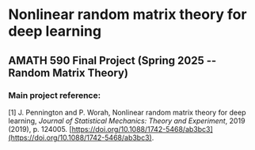 # Nonlinear random matrix theory for deep learning

## AMATH 590 Final Project (Spring 2025 -- Random Matrix Theory)

### Main project reference:

[1] J. Pennington and P. Worah, Nonlinear random matrix theory for deep learning, *Journal of Statistical Mechanics: Theory and Experiment*, 2019 (2019), p. 124005. [https://doi.org/10.1088/1742-5468/ab3bc3](https://doi.org/10.1088/1742-5468/ab3bc3).
